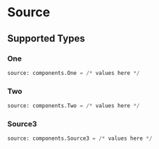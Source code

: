 # Source


## Supported Types

### One

```python
source: components.One = /* values here */
```

### Two

```python
source: components.Two = /* values here */
```

### Source3

```python
source: components.Source3 = /* values here */
```

